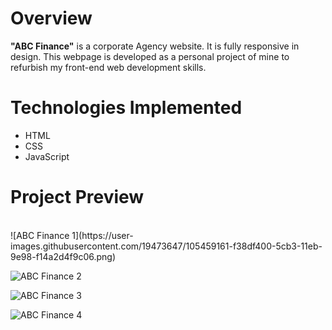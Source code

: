 <h1> Overview </h1> 

**"ABC Finance"** is a corporate Agency website. It is fully responsive in design. This webpage is developed as a personal project of mine to refurbish my front-end web development skills.

<h1>Technologies Implemented</h1> 

- HTML
- CSS
- JavaScript

<h1> Project Preview </h1> 
<br>
![ABC Finance 1](https://user-images.githubusercontent.com/19473647/105459161-f38df400-5cb3-11eb-9e98-f14a2d4f9c06.png)

<br>

![ABC Finance 2](https://user-images.githubusercontent.com/19473647/105459157-f25cc700-5cb3-11eb-9636-d966a2756ae3.png)
<br>

![ABC Finance 3](https://user-images.githubusercontent.com/19473647/105459154-f1c43080-5cb3-11eb-87af-948a468926ee.png)
<br>

![ABC Finance 4](https://user-images.githubusercontent.com/19473647/105459149-ef61d680-5cb3-11eb-9a63-c5c5cfb910ea.png)
<br>
<br>
